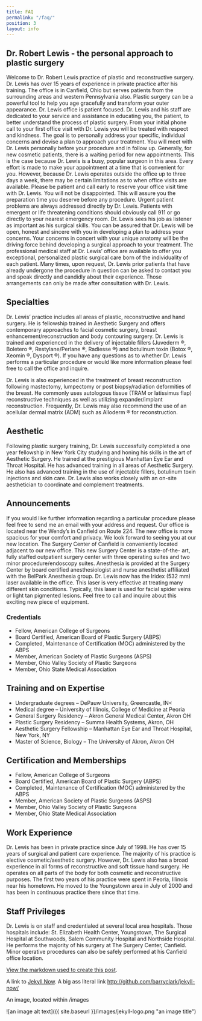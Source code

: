 ```yaml
---
title: FAQ
permalink: "/faq/"
position: 3
layout: info
---
```


## Dr. Robert Lewis - the personal approach to plastic surgery ##

Welcome to Dr. Robert Lewis practice of plastic and reconstructive surgery. Dr. Lewis has over 15 years of experience in private practice after his training. The office is in Canfield, Ohio but serves patients from the surrounding areas and western Pennsylvania also. Plastic surgery can be a powerful tool to help you age gracefully and transform your outer appearance. Dr. Lewis office is patient focused. Dr. Lewis and his staff are dedicated to your service and assistance in educating you, the patient, to better understand the process of plastic surgery.  From your initial phone call to your first office visit with Dr. Lewis you will be treated with respect and kindness. The goal is to personally address your specific, individual concerns and devise a plan to approach your treatment. You will meet with Dr. Lewis personally before your procedure and in follow up. Generally, for new cosmetic patients, there is a waiting period for new appointments. This is the case because Dr. Lewis is a busy, popular surgeon in this area. Every effort is made to make your appointment at a time that is convenient for you. However, because Dr. Lewis operates outside the office up to three days a week, there may be certain limitations as to when office visits are available. Please be patient and call early to reserve your office visit time with Dr. Lewis. You will not be disappointed. This will assure you the preparation time you deserve before any procedure. Urgent patient problems are always addressed directly by Dr. Lewis. Patients with emergent or life threatening conditions should obviously call 911 or go directly to your nearest emergency room. Dr. Lewis sees his job as listener as important as his surgical skills. You can be assured that Dr. Lewis will be open, honest and sincere with you in developing a plan to address your concerns. Your concerns in concert with your unique anatomy will be the driving force behind developing a surgical approach to your treatment. The professional medical staff at Dr. Lewis’ office are available to offer you exceptional, personalized plastic surgical care born of the individuality of each patient. Many times, upon request, Dr. Lewis prior patients that have already undergone the procedure in question can be asked to contact you and speak directly and candidly about their experience. Those arrangements can only be made after consultation with Dr. Lewis.


## Specialties ##

Dr. Lewis’ practice includes all areas of plastic, reconstructive and hand surgery. He is fellowship trained in Aesthetic Surgery and offers contemporary approaches to facial cosmetic surgery, breast enhancement/reconstruction and body contouring surgery. Dr. Lewis is trained and experienced in the delivery of injectable fillers (Juvederm ®, Boletero ®, Restylane/Perlane ®, Radiesse ®) and botulinum toxin (Botox ®, Xeomin ®, Dysport ®). If you have any questions as to whether Dr. Lewis performs a particular procedure or would like more information please feel free to call the office and inquire.

Dr. Lewis is also experienced in the treatment of breast reconstruction following mastectomy, lumpectomy or post biopsy/radiation deformities of the breast. He commonly uses autologous tissue (TRAM or latissimus flap) reconstructive techniques as well as utilizing expander/implant reconstruction. Frequently, Dr. Lewis may also recommend the use of an acellular dermal matrix (ADM) such as Alloderm ® for reconstruction.


## Aesthetic ##

Following plastic surgery training, Dr. Lewis successfully completed a one year fellowship in New York City studying and honing his skills in the art of Aesthetic Surgery. He trained at the prestigious Manhattan Eye Ear and Throat Hospital. He has advanced training in all areas of Aesthetic Surgery. He also has advanced training in the use of injectable fillers, botulinum toxin injections and skin care. Dr. Lewis also works closely with an on-site aesthetician to coordinate and complement treatments.


## Announcements ##

If you would like further information regarding a particular procedure please feel free to send me an email with your address and request. Our office is located near the Wendy’s in Canfield on Route 224. The new office is more spacious for your comfort and privacy. We look forward to seeing you at our new location. The Surgery Center of Canfield is conveniently located adjacent to our new office. This new Surgery Center is a state-of-the- art, fully staffed outpatient surgery center with three operating suites and two minor procedure/endoscopy suites. Anesthesia is provided at the Surgery Center by board certified anesthesiologist and nurse anesthetist affiliated with the BelPark Anesthesia group. Dr. Lewis now has the Iridex (532 mm) laser available in the office. This laser is very effective at treating many different skin conditions. Typically, this laser is used for facial spider veins or light tan pigmented lesions. Feel free to call and inquire about this exciting new piece of equipment.
      

### Credentials ###

* Fellow, American College of Surgeons
* Board Certified, American Board of Plastic Surgery (ABPS)
* Completed, Maintenance of Certification (MOC) administered by the ABPS
* Member, American Society of Plastic Surgeons (ASPS)
* Member, Ohio Valley Society of Plastic Surgeons
* Member, Ohio State Medical Association


## Training and on Expertise ##
* Undergraduate degrees – DePauw University, Greencastle, IN<
* Medical degree – University of Illinois, College of Medicine at Peoria
* General Surgery Residency – Akron General Medical Center, Akron OH
* Plastic Surgery Residency – Summa Health Systems, Akron, OH
* Aesthetic Surgery Fellowship – Manhattan Eye Ear and Throat Hospital, New York, NY
* Master of Science, Biology – The University of Akron, Akron OH


## Certification and Memberships ##
* Fellow, American College of Surgeons
* Board Certified, American Board of Plastic Surgery (ABPS)
* Completed, Maintenance of Certification (MOC) administered by the ABPS
* Member, American Society of Plastic Surgeons (ASPS)
* Member, Ohio Valley Society of Plastic Surgeons
* Member, Ohio State Medical Association

## Work Experience ##

Dr. Lewis has been in private practice since July of 1998. He has over 15 years of surgical and patient care experience. The majority of his practice is elective cosmetic/aesthetic surgery. However, Dr. Lewis also has a broad experience in all forms of reconstructive and soft tissue hand surgery. He operates on all parts of the body for both cosmetic and reconstructive purposes. The first two years of his practice were spent in Peoria, Illinois near his hometown. He moved to the Youngstown area in July of 2000 and has been in continuous practice there since that time.

## Staff Privileges ##

Dr. Lewis is on staff and credentialed at several local area hospitals. Those hospitals include: St. Elizabeth Health Center, Youngstown, The Surgical Hospital at Southwoods, Salem Community Hospital and Northside Hospital. He performs the majority of his surgery at The Surgery Center, Canfield. Minor operative procedures can also be safely performed at his Canfield office location.

[View the markdown used to create this post](https://raw.githubusercontent.com/barryclark/www.jekyllnow.com/gh-pages/_posts/2014-6-19-Markdown-Style-Guide.md).
 
A link to [Jekyll Now](http://github.com/barryclark/jekyll-now/). A big ass literal link <http://github.com/barryclark/jekyll-now/>
  
An image, located within /images

![an image alt text]({{ site.baseurl }}/images/jekyll-logo.png "an image title")